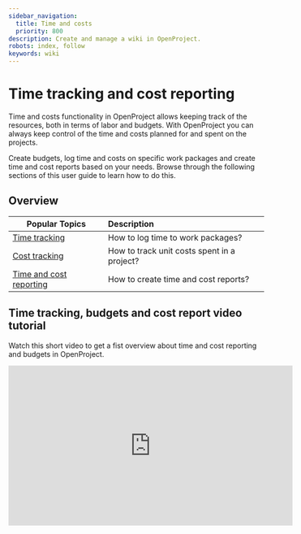 ```yaml
---
sidebar_navigation:
  title: Time and costs
  priority: 800
description: Create and manage a wiki in OpenProject.
robots: index, follow
keywords: wiki
---
```


# Time tracking and cost reporting

Time and costs functionality in OpenProject allows keeping track of the resources,  both in terms of labor and budgets. With OpenProject you can always keep control of the time and costs planned for and spent on the projects.

Create budgets, log time and costs on specific work packages and  create time and cost reports based on your needs. Browse through the following sections of this user guide to learn how to do this.

## Overview

| Popular Topics                        | Description                                 |
| ------------------------------------- | :------------------------------------------ |
| [Time tracking](/time-tracking)       | How to log time to work packages?           |
| [Cost tracking](/cost-tracking)       | How to track unit costs spent in a project? |
| [Time and cost reporting](/reporting) | How to create time and cost reports?        |

## Time tracking, budgets and cost report video tutorial

Watch this short video to get a fist overview about time and cost reporting and budgets in OpenProject.

<iframe width="560" height="315" src="https://www.youtube.com/embed/CU0pcDQvZuM" frameborder="0" allow="accelerometer; autoplay; encrypted-media; gyroscope; picture-in-picture" allowfullscreen></iframe>